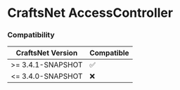 # CraftsNet AccessController

### Compatibility

| CraftsNet Version | Compatible |
|-------------------|------------|
| >= 3.4.1-SNAPSHOT | ✅          |
| <= 3.4.0-SNAPSHOT | ❌          |
